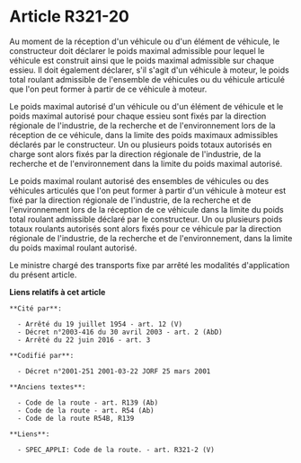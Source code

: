 # Article R321-20

Au moment de la réception d'un véhicule ou d'un élément de véhicule, le constructeur doit déclarer le poids maximal
admissible pour lequel le véhicule est construit ainsi que le poids maximal admissible sur chaque essieu. Il doit également
déclarer, s'il s'agit d'un véhicule à moteur, le poids total roulant admissible de l'ensemble de véhicules ou du véhicule
articulé que l'on peut former à partir de ce véhicule à moteur.

Le poids maximal autorisé d'un véhicule ou d'un élément de véhicule et le poids maximal autorisé pour chaque essieu sont
fixés par la direction régionale de l'industrie, de la recherche et de l'environnement lors de la réception de ce véhicule,
dans la limite des poids maximaux admissibles déclarés par le constructeur. Un ou plusieurs poids totaux autorisés en charge
sont alors fixés par la direction régionale de l'industrie, de la recherche et de l'environnement dans la limite du poids
maximal autorisé.

Le poids maximal roulant autorisé des ensembles de véhicules ou des véhicules articulés que l'on peut former à partir d'un
véhicule à moteur est fixé par la direction régionale de l'industrie, de la recherche et de l'environnement lors de la
réception de ce véhicule dans la limite du poids total roulant admissible déclaré par le constructeur. Un ou plusieurs poids
totaux roulants autorisés sont alors fixés pour ce véhicule par la direction régionale de l'industrie, de la recherche et de
l'environnement, dans la limite du poids maximal roulant autorisé.

Le ministre chargé des transports fixe par arrêté les modalités d'application du présent article.

**Liens relatifs à cet article**

	**Cité par**:

	  - Arrêté du 19 juillet 1954 - art. 12 (V)
	  - Décret n°2003-416 du 30 avril 2003 - art. 2 (AbD)
	  - Arrêté du 22 juin 2016 - art. 3

	**Codifié par**:

	  - Décret n°2001-251 2001-03-22 JORF 25 mars 2001

	**Anciens textes**:

	  - Code de la route - art. R139 (Ab)
	  - Code de la route - art. R54 (Ab)
	  - Code de la route R54B, R139

	**Liens**:

	  - SPEC_APPLI: Code de la route. - art. R321-2 (V)
